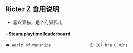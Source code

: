 ## Ricter Z 食用说明
- 喜欢猫猫，是个冇猫孤儿

<!-- steam-box start -->
#### - Steam playtime leaderboard
```text
🎮 World of Warships                 🕘 187 hrs 0 mins
```
<!-- Powered by https://github.com/YouEclipse/steam-box . -->
<!-- steam-box end -->
